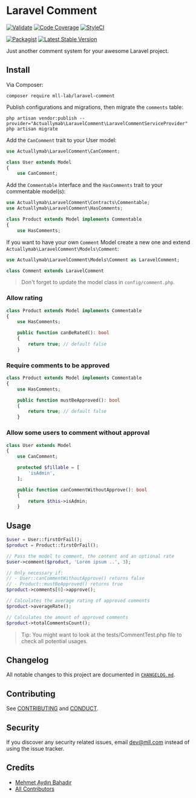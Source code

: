 # Laravel Comment

[![Validate](https://github.com/mll-lab/laravel-comment/workflows/Validate/badge.svg)](https://github.com/mll-lab/laravel-comment/actions)
[![Code Coverage](https://codecov.io/gh/mll-lab/laravel-comment/branch/master/graph/badge.svg)](https://codecov.io/gh/mll-lab/laravel-comment)
[![StyleCI](https://github.styleci.io/repos/376801814/shield?branch=master&style=flat)](https://github.styleci.io/repos/376801814)

[![Packagist](https://img.shields.io/packagist/dt/mll-lab/laravel-comment.svg)](https://packagist.org/packages/mll-lab/laravel-comment)
[![Latest Stable Version](https://poser.pugx.org/mll-lab/laravel-comment/v/stable)](https://packagist.org/packages/mll-lab/laravel-comment)

Just another comment system for your awesome Laravel project.

## Install

Via Composer:

    composer require mll-lab/laravel-comment

Publish configurations and migrations, then migrate the `comments` table:

    php artisan vendor:publish --provider="Actuallymab\LaravelComment\LaravelCommentServiceProvider"
    php artisan migrate

Add the `CanComment` trait to your User model:

```php
use Actuallymab\LaravelComment\CanComment;

class User extends Model
{
    use CanComment;
```

Add the `Commentable` interface and the `HasComments` trait to your commentable model(s):

```php
use Actuallymab\LaravelComment\Contracts\Commentable;
use Actuallymab\LaravelComment\HasComments;

class Product extends Model implements Commentable
{
    use HasComments;
```

If you want to have your own `Comment` Model create a new one and extend `Actuallymab\LaravelComment\Models\Comment`:

```php
use Actuallymab\LaravelComment\Models\Comment as LaravelComment;

class Comment extends LaravelComment
```

> Don't forget to update the model class in `config/comment.php`.

### Allow rating

```php
class Product extends Model implements Commentable
{
    use HasComments;

    public function canBeRated(): bool
    {
        return true; // default false
    }
```

### Require comments to be approved

```php
class Product extends Model implements Commentable
{
    use HasComments;

    public function mustBeApproved(): bool
    {
        return true; // default false
    }
```

### Allow some users to comment without approval

```php
class User extends Model
{
    use CanComment;

    protected $fillable = [
        'isAdmin',
    ];

    public function canCommentWithoutApprove(): bool
    {
        return $this->isAdmin;
    }
```

## Usage

```php
$user = User::firstOrFail();
$product = Product::firstOrFail();

// Pass the model to comment, the content and an optional rate
$user->comment($product, 'Lorem ipsum ..', 3);

// Only necessary if:
// - User::canCommentWithoutApprove() returns false
// - Product::mustBeApproved() returns true
$product->comments[0]->approve();

// Calculates the average rating of approved comments
$product->averageRate();

// Calculates the amount of approved comments
$product->totalCommentsCount();
```

> Tip: You might want to look at the tests/CommentTest.php file to check all potential usages.

## Changelog

All notable changes to this project are documented in [`CHANGELOG.md`](CHANGELOG.md).

## Contributing

See [CONTRIBUTING](CONTRIBUTING.md) and [CONDUCT](CONDUCT.md).

## Security

If you discover any security related issues, email dev@mll.com instead of using the issue tracker.

## Credits

- [Mehmet Aydın Bahadır](https://github.com/actuallymab)
- [All Contributors](../../contributors)
